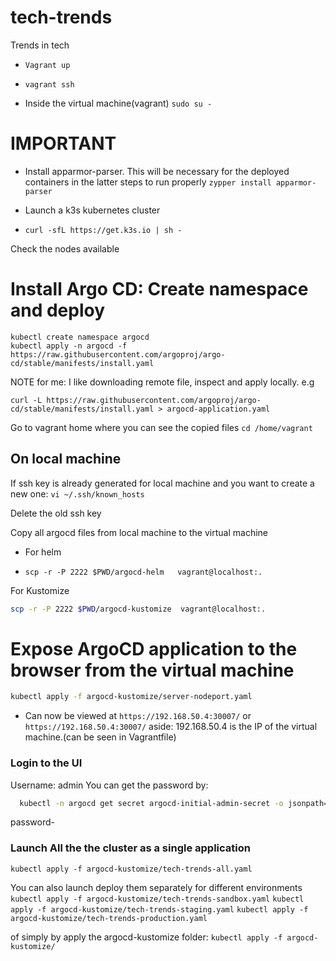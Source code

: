 # tech-trends
Trends in tech

- `Vagrant up`
- `vagrant ssh`


- Inside the virtual machine(vagrant)
 `sudo su -`

# IMPORTANT
- Install apparmor-parser. This will be necessary for the deployed containers in the latter steps to run properly
`zypper install apparmor-parser`

- Launch a  k3s kubernetes cluster
- `curl -sfL https://get.k3s.io | sh -`

Check the nodes available

# Install Argo CD: Create namespace and deploy
```
kubectl create namespace argocd
kubectl apply -n argocd -f https://raw.githubusercontent.com/argoproj/argo-cd/stable/manifests/install.yaml
```
NOTE for me: I like downloading remote file, inspect and apply locally.
e.g 
```
curl -L https://raw.githubusercontent.com/argoproj/argo-cd/stable/manifests/install.yaml > argocd-application.yaml
```

Go to vagrant home where you can see the copied files
`cd /home/vagrant`

## On local machine
If ssh key is already generated for local machine and you want to create a new one:
`vi ~/.ssh/known_hosts`

Delete the old ssh key

Copy all argocd files from local machine to the virtual machine

- For helm
  
- `scp -r -P 2222 $PWD/argocd-helm   vagrant@localhost:.`

For Kustomize

```sh
scp -r -P 2222 $PWD/argocd-kustomize  vagrant@localhost:.
```

# Expose ArgoCD application to the browser from the virtual machine

```sh
kubectl apply -f argocd-kustomize/server-nodeport.yaml 
```

- Can now be viewed at `https://192.168.50.4:30007/` or `https://192.168.50.4:30007/`
aside: 192.168.50.4 is the IP of the virtual machine.(can be seen in Vagrantfile)

### Login to the UI

Username: admin
You can get the password by:
```sh
  kubectl -n argocd get secret argocd-initial-admin-secret -o jsonpath="{.data.password}" | base64 -d
```
  password-


### Launch All the the cluster as a single application
`kubectl apply -f argocd-kustomize/tech-trends-all.yaml`

You can also launch deploy them separately for different environments
`kubectl apply -f argocd-kustomize/tech-trends-sandbox.yaml`
`kubectl apply -f argocd-kustomize/tech-trends-staging.yaml`
`kubectl apply -f argocd-kustomize/tech-trends-production.yaml`

of simply by apply the argocd-kustomize folder:
`kubectl apply -f argocd-kustomize/`

